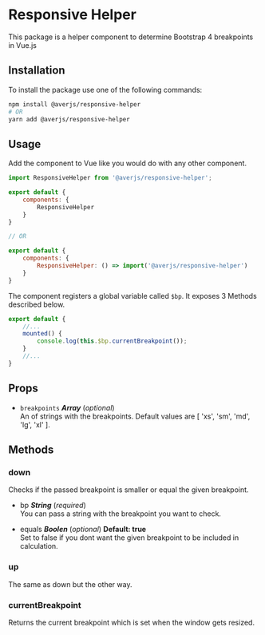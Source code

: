 # Responsive Helper

This package is a helper component to determine Bootstrap 4 breakpoints in Vue.js

## Installation

To install the package use one of the following commands:

```bash
npm install @averjs/responsive-helper
# OR
yarn add @averjs/responsive-helper
```

## Usage

Add the component to Vue like you would do with any other component.
```js
import ResponsiveHelper from '@averjs/responsive-helper';

export default {
    components: {
        ResponsiveHelper
    }
}

// OR

export default {
    components: {
        ResponsiveHelper: () => import('@averjs/responsive-helper')
    }
}
```

The component registers a global variable called `$bp`. It exposes 3 Methods described below.

```js
export default {
    //...
    mounted() {
        console.log(this.$bp.currentBreakpoint());
    }
    //...
}
```

## Props

- `breakpoints` ***Array*** (*optional*)   
An of strings with the breakpoints. Default values are [ 'xs', 'sm', 'md', 'lg', 'xl' ].

## Methods

### down
Checks if the passed breakpoint is smaller or equal the given breakpoint.

- bp ***String*** (*required*)  
You can pass a string with the breakpoint you want to check.

- equals ***Boolen*** (*optional*) **Default: true**  
Set to false if you dont want the given breakpoint to be included in calculation.

### up
The same as down but the other way.

### currentBreakpoint
Returns the current breakpoint which is set when the window gets resized.
